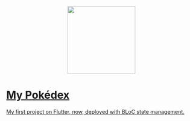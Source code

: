 <div align="center">
  <a href="https://github.com/miguelferreira7">
  <img height="180em" src="https://user-images.githubusercontent.com/62122667/168495177-ecf97b58-ea5d-496c-afc1-60fa7fb99a34.png"/>
</div>

# My Pokédex
My first project on Flutter, now, deployed with BLoC state management.
 <div align="center">
  <a href="https://github.com/miguelferreira7">
</div>
